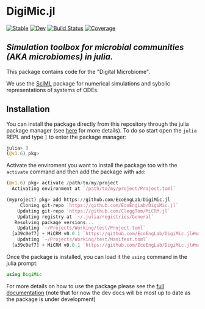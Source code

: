 # DigiMic.jl

[![Stable](https://img.shields.io/badge/docs-stable-blue.svg)](https://cleggtom.github.io/MiCRM.jl/stable)
[![Dev](https://img.shields.io/badge/docs-dev-blue.svg)](https://cleggtom.github.io/MiCRM.jl/dev)
[![Build Status](https://github.com/cleggtom/MiCRM.jl/actions/workflows/CI.yml/badge.svg?branch=main)](https://github.com/cleggtom/MiCRM.jl/actions/workflows/CI.yml?query=branch%3Amain)
[![Coverage](https://codecov.io/gh/cleggtom/MiCRM.jl/branch/main/graph/badge.svg)](https://codecov.io/gh/cleggtom/MiCRM.jl)

## *Simulation toolbox for microbial communities (AKA microbiomes) in julia.*

This package contains code for the "Digital Microbiome". 

We use the [SciML](https://sciml.ai/documentation/) package for numerical simulations and sybolic representations of systems of ODEs.

## Installation
You can install the package directly from this repository through the julia package manager (see [here](https://pkgdocs.julialang.org) for more details). To do so start open the `julia` REPL and type `]` to enter the package manager:

```julia
julia> ]
(@v1.6) pkg> 
```

Activate the enviroment you want to install the package too with the `activate` command and then add the package with `add`:

```julia
(@v1.6) pkg> activate /path/to/my/project
  Activating environment at `/path/to/my/project/Project.toml`

(myproject) pkg> add https://github.com/EcoEngLab/DigiMic.jl
     Cloning git-repo `https://github.com/EcoEngLab/DigiMic.jl`
    Updating git-repo `https://github.com/CleggTom/MiCRM.jl`
    Updating registry at `~/.julia/registries/General`
   Resolving package versions...
    Updating `~/Projects/Working/test/Project.toml`
  [a39c0ef7] + MiCRM v0.0.1 `https://github.com/EcoEngLab/DigiMic.jl#main`
    Updating `~/Projects/Working/test/Manifest.toml`
  [a39c0ef7] + MiCRM v0.0.1 `https://github.com/EcoEngLab/DigiMic.jl#main`
```

Once the package is installed, you can load it the `using` command in the julia prompt:
```julia
using DigiMic
```

For more details on how to use the package please see the [full documentation](https://cleggtom.github.io/MiCRM.jl/dev) (note that for now the dev docs will be most up to date as the package is under development)
